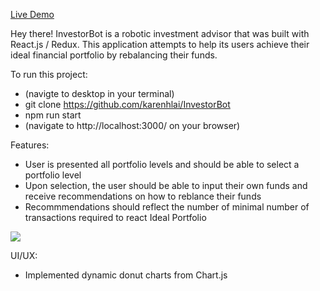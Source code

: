 <a href="https://investment-advisor.herokuapp.com/#/">Live Demo</a>

Hey there! InvestorBot is a robotic investment advisor that was built with React.js / Redux. This application attempts to help its users achieve their ideal financial portfolio by rebalancing their funds. 

To run this project:
- (navigte to desktop in your terminal)
- git clone https://github.com/karenhlai/InvestorBot
- npm run start 
- (navigate to http://localhost:3000/ on your browser)

Features: 
- User is presented all portfolio levels and should be able to select a portfolio level
- Upon selection, the user should be able to input their own funds and receive recommendations on how to reblance their funds
- Recommmendations should reflect the number of minimal number of transactions required to react Ideal Portfolio

<img src="public/assets/images/InvestorBot.gif" />

UI/UX: 
- Implemented dynamic donut charts from Chart.js 

